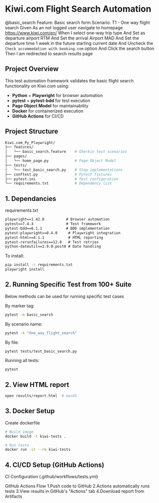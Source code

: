# Kiwi.com Flight Search Automation
@basic_search
Feature: Basic search form
    Scenario: T1 - One way flight search
        Given As an not logged user navigate to homepage https://www.kiwi.com/en/
        When I select one-way trip type
        And Set as departure airport RTM
        And Set the arrival Airport MAD
        And Set the departure time 1 week in the future starting current date
        And Uncheck the `Check accommodation with booking.com` option
        And Click the search button
        Then I am redirected to search results page

## Project Overview
This test automation framework validates the basic flight search functionality on Kiwi.com using:
- **Python** + **Playwright** for browser automation
- **pytest** + **pytest-bdd** for test execution
- **Page Object Model** for maintainability
- **Docker** for containerized execution
- **GitHub Actions** for CI/CD

## Project Structure
```bash
Kiwi.com_Py_Playwright/
├── features/
│   └── basic_search.feature    # Gherkin test scenarios
├── pages/
│   └── home_page.py            # Page Object Model
├── tests/
│   └── test_basic_search.py    # Step implementations
├── conftest.py                 # Pytest fixtures
├── pytest.ini                  # Test configuration
└── requirements.txt            # Dependency list
```

## 1. Dependancies

requirements.txt
```txt
playwright==1.42.0          # Browser automation
pytest==7.4.4               # Test framework
pytest-bdd==6.1.1           # BDD implementation
pytest-playwright==0.4.0     # Playwright integration
pytest-html==4.1.1           # HTML reporting
pytest-rerunfailures==12.0   # Test retries
python-dateutil==2.9.0.post0 # Date handling
```

To install:
```bash
pip install -r requirements.txt
playwright install
```

## 2. Running Specific Test from 100+ Suite
Below methods can be used for running specific test cases

By marker tag:
```bash
pytest -m basic_search
```
By scenario name:
```bash
pytest -k "One_way_flight_search"
```
By file:
```bash
pytest tests/test_basic_search.py
```
Running all tests:
```bash
pytest 
```

<!-- To run in headed mode
Change headless=False in conftest.py and run using the above methods -->

## 2. View HTML report
```bash
open results/report.html  # macOS
```
## 3.  Docker Setup
Create dockerfile
````bash
# Build image
docker build -t kiwi-tests .

# Run tests
docker run -it --rm kiwi-tests
````
## 4.  CI/CD Setup (GitHub Actions)
CI Configuration (.github/workflows/tests.yml)

GitHub Actions Flow
1.Push code to GitHub
2.Actions automatically runs tests
3.View results in GitHub's "Actions" tab
4.Download report from Artifacts